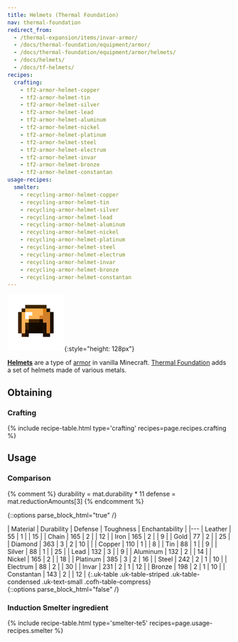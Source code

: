 ```yaml
---
title: Helmets (Thermal Foundation)
nav: thermal-foundation
redirect_from:
  - /thermal-expansion/items/invar-armor/
  - /docs/thermal-foundation/equipment/armor/
  - /docs/thermal-foundation/equipment/armor/helmets/
  - /docs/helmets/
  - /docs/tf-helmets/
recipes:
  crafting:
    - tf2-armor-helmet-copper
    - tf2-armor-helmet-tin
    - tf2-armor-helmet-silver
    - tf2-armor-helmet-lead
    - tf2-armor-helmet-aluminum
    - tf2-armor-helmet-nickel
    - tf2-armor-helmet-platinum
    - tf2-armor-helmet-steel
    - tf2-armor-helmet-electrum
    - tf2-armor-helmet-invar
    - tf2-armor-helmet-bronze
    - tf2-armor-helmet-constantan
usage-recipes:
  smelter:
    - recycling-armor-helmet-copper
    - recycling-armor-helmet-tin
    - recycling-armor-helmet-silver
    - recycling-armor-helmet-lead
    - recycling-armor-helmet-aluminum
    - recycling-armor-helmet-nickel
    - recycling-armor-helmet-platinum
    - recycling-armor-helmet-steel
    - recycling-armor-helmet-electrum
    - recycling-armor-helmet-invar
    - recycling-armor-helmet-bronze
    - recycling-armor-helmet-constantan
---
```


![Helmets](/assets/images/thermal-foundation/helmets.gif){:style="height: 128px"}


**[Helmets](https://minecraft.gamepedia.com/Helmet)** are a type of
[armor](https://minecraft.gamepedia.com/Armor) in vanilla Minecraft. [Thermal
Foundation](/docs/thermal-foundation/) adds a set of helmets made of various
metals.


Obtaining
---------

### Crafting
{% include recipe-table.html type='crafting' recipes=page.recipes.crafting %}


Usage
-----

### Comparison
{% comment %}
durability = mat.durability * 11
defense = mat.reductionAmounts[3]
{% endcomment %}

{::options parse_block_html="true" /}
<div class="uk-overflow-container">
| Material | Durability | Defense | Toughness | Enchantability |
|---
| Leather | 55 | 1 | | 15 |
| Chain | 165 | 2 | | 12 |
| Iron | 165 | 2 | | 9 |
| Gold | 77 | 2 | | 25 |
| Diamond | 363 | 3 | 2 | 10 |
|
| Copper | 110 | 1 | | 8 |
| Tin | 88 | 1 | | 9 |
| Silver | 88 | 1 | | 25 |
| Lead | 132 | 3 | | 9 |
| Aluminum | 132 | 2 | | 14 |
| Nickel | 165 | 2 | | 18 |
| Platinum | 385 | 3 | 2 | 16 |
| Steel | 242 | 2 | 1 | 10 |
| Electrum | 88 | 2 | | 30 |
| Invar | 231 | 2 | 1 | 12 |
| Bronze | 198 | 2 | 1 | 10 |
| Constantan | 143 | 2 | | 12 |
{:.uk-table .uk-table-striped .uk-table-condensed .uk-text-small .cofh-table-compress}
</div>
{::options parse_block_html="false" /}

### Induction Smelter ingredient
{% include recipe-table.html type='smelter-te5' recipes=page.usage-recipes.smelter %}
